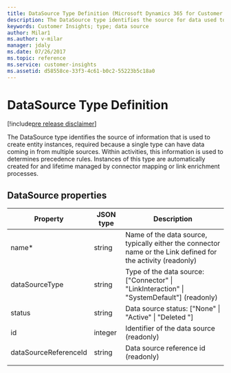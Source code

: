 ```yaml
---
title: DataSource Type Definition (Microsoft Dynamics 365 for Customer Insights) | MicrosoftDocs
description: The DataSource type identifies the source for data used to create instances.
keywords: Customer Insights; type; data source
author: Milar1
ms.author: v-milar
manager: jdaly
ms.date: 07/26/2017
ms.topic: reference
ms.service: customer-insights 
ms.assetid: d58558ce-33f3-4c61-b0c2-55223b5c18a0
---
```


DataSource Type Definition
===========================

[!include[pre release disclaimer](../../../includes/cc-beta-prerelease-disclaimer.md)]

The DataSource type identifies the source of information that is used to create entity instances, required because a single type can have data coming in from multiple sources. Within activities, this information is used to determines precedence rules. Instances of this type are automatically created for and lifetime managed by connector mapping or link enrichment processes.

## DataSource properties
|**Property**|**JSON type**|**Description**|
| --------------- | ---------- | ------------- |
|name*|string |Name of the data source, typically either the connector name or the Link defined for the activity (readonly)|
|dataSourceType|string|Type of the data source: ["Connector" \| "LinkInteraction" \| "SystemDefault"] \(readonly)|
|status|string|Data source status: ["None" \| "Active" \| "Deleted "]|
|id|integer|Identifier of the data source (readonly)|
|dataSourceReferenceId|string|Data source reference id (readonly)|
| | | |

